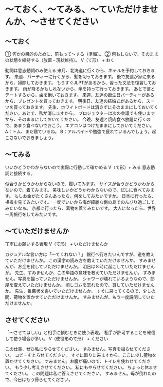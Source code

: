 # 〜ておく、〜てみる、〜ていただけませんか、〜させてください

## 〜ておく
① 何かの目的のために、前もって～する（準備）。 ② 何もしないで、そのままの状態を維持する（放置・現状維持）。
V（て形） + おく

動詞は意志動詞のみ使える
来月、北海道に行くから、ホテルを予約しておきます。
来週、パーティーに行くから、髪を切っておきます。
後で友達が家に来るから、掃除しておきます。
もうすぐJLPTがあるから、習った文法を復習しておきます。
雨が降るかもしれないから、傘を持って行っておきます。
あとで彼とデートするから、歯を磨いておきます。
来週、友達の誕生日パーティーがあるから、プレゼントを買っておきます。
明後日、友達の結婚式があるから、スーツを買っておきます。
先生、ホワイトボードは消さずにそのままにしておいてください。あとで、私が消しますから。
プロジェクターは次の会議でも使いますから、そのままにしておいてください。
今晩、友達と焼肉食べ放題に行くので、あまり食べないでおこう。
エアコンはつけたままにしておいてください。
A：トム、まだ寝ているね。 B：アルバイトや勉強で疲れているんでしょう。起こさないでおきましょう。



## 〜てみる
いいかどうかわからないので実際に行動して確かめる
V（て形）+ みる 意志動詞と接続する。

似合うかどうかわからないので、履いてみます。
サイズが合うかどうかわからないので、着てみます。
美味しいかどうかわからないので、試しに食べてみます。
もしお金がたくさんあったら、何をしてみたいですか。
日本に行ったら、相撲を見てみたいです。
一度でいいから海が綺麗な南の島でのんびり過ごしてみたいなぁ。
京都に行ったら、着物を着てみたいです。
大人になったら、世界一周旅行をしてみたいです。

## 〜ていただけませんか
丁寧にお願いする表現
V（て形） + いただけませんか

カジュアルな言い方は「〜てくれない？」
銀行へ行きたいんですが、道を教えていただけませんか。
この漢字の読み方を教えていただけませんか。
すみませんが、お金を貸していただけませんか。
明日は８時に起こしていただけませんか。
先生、すみませんが、この単語の意味を教えていただけませんか。
すみません。写真を撮っていただけませんか。
シャワーが壊れているようなので、部屋を変えていただけませんか。
消しゴムを忘れたので、貸していただけませんか。
先生、推薦状を書いていただけませんか。
すぐに戻ってくるので、少しの間、荷物を置かせていただけませんか。
すみませんが、もう一度説明していただけませんか。



## させてください
「〜させてほしい」と相手に頼むときに使う表現。 相手が許可することを確信して使う場合が多い。
V（使役形のて形） + ください

この仕事、ぜひ私にやらせてください。
すみません。写真を撮らせてください。
コピーをとらせてください。
すぐに取りに来ますから、ここに少し荷物を置かせてください。
すみません。お腹が痛いので、トイレを使わせてください。
もう少し考えさせてください。
私にもやらせてください。
ちょっと休ませてください。
この問題は私に答えさせてください。
すみません。母が倒れたので、今日はもう帰らせてください。